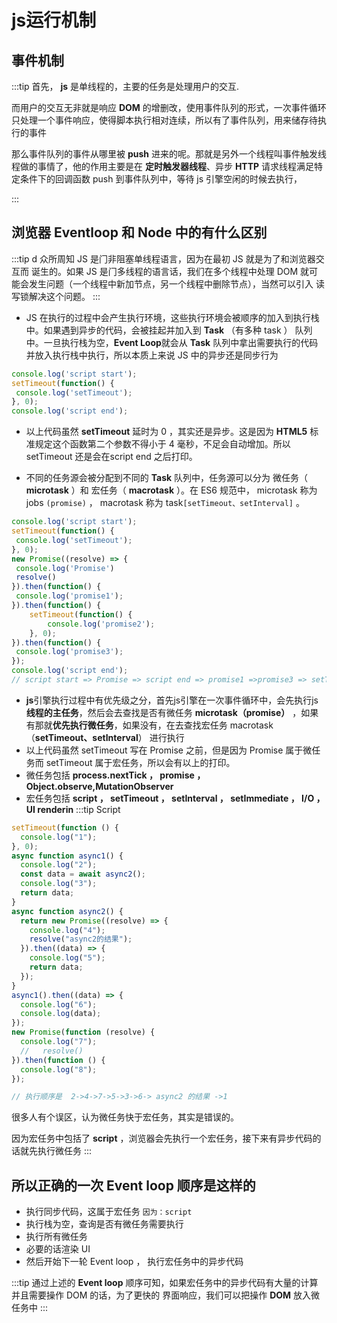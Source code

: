 <!--
 * @Author: 曹捷
 * @Date: 2022-06-08 16:58:47
 * @LastEditors: 曹捷
 * @LastEditTime: 2022-06-14 12:33:33
 * @Description: fileContent
-->
# js运行机制
## 事件机制

:::tip 
⾸先， **js** 是单线程的，主要的任务是处理⽤户的交互.

⽽⽤户的交互⽆⾮就是响应 **DOM** 的增删改，使⽤事件队列的形式，⼀次事件循环只处理⼀个事件响应，使得脚本执⾏相对连续，所以有了事件队列，⽤来储存待执⾏的事件


那么事件队列的事件从哪⾥被 **push** 进来的呢。那就是另外⼀个线程叫事件触发线程做的事情了，他的作⽤主要是在 **定时触发器线程**、异步 **HTTP** 请求线程满⾜特定条件下的回调函数 push 到事件队列中，等待 js 引擎空闲的时候去执⾏，


:::

## 浏览器 Eventloop 和 Node 中的有什么区别

:::tip d
众所周知 JS 是⻔⾮阻塞单线程语⾔，因为在最初 JS 就是为了和浏览器交互⽽
诞⽣的。如果 JS 是⻔多线程的语⾔话，我们在多个线程中处理 DOM 就可能会发⽣问题（⼀个线程中新加节点，另⼀个线程中删除节点），当然可以引⼊
读写锁解决这个问题。
:::

- JS 在执⾏的过程中会产⽣执⾏环境，这些执⾏环境会被顺序的加⼊到执⾏栈中。如果遇到异步的代码，会被挂起并加⼊到 **Task** （有多种 task ） 队列中。⼀旦执⾏栈为空，**Event Loop**就会从 **Task** 队列中拿出需要执⾏的代码并放⼊执⾏栈中执⾏，所以本质上来说 JS 中的异步还是同步⾏为
```js
console.log('script start');
setTimeout(function() {
 console.log('setTimeout');
}, 0);
console.log('script end');
```

- 以上代码虽然 **setTimeout** 延时为 0 ，其实还是异步。这是因为 **HTML5** 标准规定这个函数第⼆个参数不得⼩于 4 毫秒，不⾜会⾃动增加。所以 setTimeout 还是会在script end 之后打印。

- 不同的任务源会被分配到不同的 **Task** 队列中，任务源可以分为 微任务（ **microtask** ）和 宏任务（ **macrotask** ）。在 ES6 规范中， microtask 称为 jobs `(promise)` ， macrotask 称为
task`[setTimeout、setInterval]` 。
```js
console.log('script start');
setTimeout(function() {
 console.log('setTimeout');
}, 0);
new Promise((resolve) => {
 console.log('Promise')
 resolve()
}).then(function() {
 console.log('promise1');
}).then(function() {
    setTimeout(function() {
        console.log('promise2');
    }, 0);
}).then(function() {
 console.log('promise3');
});
console.log('script end');
// script start => Promise => script end => promise1 =>promise3 => setTime => promise2

```
- **js**引擎执⾏过程中有优先级之分，⾸先js引擎在⼀次事件循环中，会先执⾏js**线程的主任务**，然后会去查找是否有微任务 **microtask（promise）** ，如果有那就**优先执⾏微任务**，如果没有，在去查找宏任务 macrotask（**setTimeout、setInterval**） 进⾏执⾏
- 以上代码虽然 setTimeout 写在 Promise 之前，但是因为 Promise 属于微任务⽽ setTimeout 属于宏任务，所以会有以上的打印。
- 微任务包括 **process.nextTick ， promise ， Object.observe,MutationObserver**
- 宏任务包括 **script ， setTimeout ， setInterval ， setImmediate ， I/O ，UI renderin**
:::tip Script


```js 
setTimeout(function () {
  console.log("1");
}, 0);
async function async1() {
  console.log("2");
  const data = await async2();
  console.log("3");
  return data;
}
async function async2() {
  return new Promise((resolve) => {
    console.log("4");
    resolve("async2的结果");
  }).then((data) => {
    console.log("5");
    return data;
  });
}
async1().then((data) => {
  console.log("6");
  console.log(data);
});
new Promise(function (resolve) {
  console.log("7");
  //   resolve()
}).then(function () {
  console.log("8");
});

// 执行顺序是  2->4->7->5->3->6-> async2 的结果 ->1
```
很多⼈有个误区，认为微任务快于宏任务，其实是错误的。

因为宏任务中包括了 **script** ，浏览器会先执⾏⼀个宏任务，接下来有异步代码的话就先执⾏微任务
:::

## 所以正确的⼀次 Event loop 顺序是这样的
- 执⾏同步代码，这属于宏任务 `因为：script`
- 执⾏栈为空，查询是否有微任务需要执⾏
- 执⾏所有微任务
- 必要的话渲染 UI
- 然后开始下⼀轮 Event loop ， 执⾏宏任务中的异步代码

:::tip
通过上述的 **Event loop** 顺序可知，如果宏任务中的异步代码有⼤量的计算并且需要操作 DOM 的话，为了更快的 界⾯响应，我们可以把操作 **DOM** 放⼊微任务中
:::

